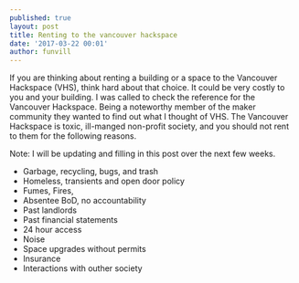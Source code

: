 ```yaml
---
published: true
layout: post
title: Renting to the vancouver hackspace
date: '2017-03-22 00:01'
author: funvill
---
```


If you are thinking about renting a building or a space to the Vancouver Hackspace (VHS), think hard about that choice. It could be very costly to you and your building. I was called to check the reference for the Vancouver Hackspace. Being a noteworthy member of the maker community they wanted to find out what I thought of VHS. The Vancouver Hackspace is toxic, ill-manged non-profit society, and you should not rent to them for the following reasons. 

Note: I will be updating and filling in this post over the next few weeks. 

- Garbage, recycling, bugs, and trash 
- Homeless, transients and open door policy 
- Fumes, Fires,  
- Absentee BoD, no accountability 
- Past landlords 
- Past financial statements
- 24 hour access 
- Noise
- Space upgrades without permits
- Insurance 
- Interactions with outher society
